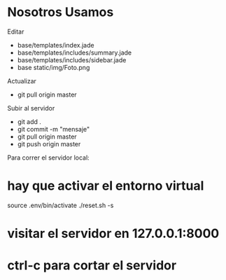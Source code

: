 # Nosotros Usamos

Editar 

* base/templates/index.jade
* base/templates/includes/summary.jade
* base/templates/includes/sidebar.jade
* base static/img/Foto.png

Actualizar
* git pull origin master

Subir al servidor
* git add .
* git commit -m "mensaje"
* git pull origin master
* git push origin master

Para correr el servidor local:
# hay que activar el entorno virtual
source .env/bin/activate
./reset.sh -s
# visitar el servidor en 127.0.0.1:8000

# ctrl-c para cortar el servidor
